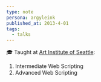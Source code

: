 ```yaml
---
type: note
persona: argyleink
published_at: 2013-4-01
tags: 
  - talks
---
```


🎓 Taught at [Art Institute of Seattle](https://en.wikipedia.org/wiki/The_Art_Institute_of_Seattle):  
1. Intermediate Web Scripting
1. Advanced Web Scripting